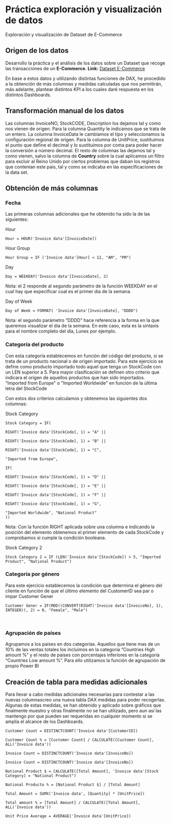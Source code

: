 
   # **Práctica exploración y visualización de datos**

Exploración y visualización de Dataset de E-Commerce


## Origen de los datos

Desarrollo la práctica y el análisis de los datos sobre un Dataset que recoge las transacciones de un **E-Commerce**.
**Link:** [Dataset E-Commerce](https://www.kaggle.com/datasets/carrie1/ecommerce-data/data/)


En base a estos datos y utilizando distintas funciones de DAX, he procedido a la obtención de más columnas y medidas calculadas que nos permitirán, más adelante, plantear distintos KPI a los cuales daré respuesta en los distintos Dashboards.


## Transformación manual de los datos

Las columnas InvoiceNO, StockCODE, Description los dejamos tal y como nos vienen de origen.
Para la columna Quantity le indicamos que se trata de un entero.
La columna InvoiceData le cambiamos el tipo y seleccionamos la configuración regional de origen.
Para la columna de UnitPrice, sustituimos el punto que define el decimal y lo sustituimos por coma para poder hacer la conversión a número decimal.
El resto de columnas las dejamos tal y como vienen, salvo la columna de **Country** sobre la cual aplicamos un filtro para excluir al Reino Unido por ciertos problemas que daban los registros que contenían este país, tal y como se indicaba en las especificaciones de la data set.


## Obtención de más columnas

### Fecha

Las primeras columnas adicionales que he obtenido ha sido la de las siguientes:

Hour

```
Hour = HOUR('Invoice data'[InvoiceDate])
```

Hour Group
```
Hour Group = IF ('Invoice data'[Hour] < 12, "AM", "PM")
```

Day
```
Day = WEEKDAY('Invoice data'[InvoiceDate], 2)
```
Nota: el 2 responde al segundo parámetro de la función WEEKDAY en el cual hay que especificar cual es el primer dia de la semana.


Day of Week
```
Day of Week = FORMAT( 'Invoice data'[InvoiceDate], "DDDD")
```
Nota: el segundo parámetro “DDDD” hace referencia a la forma en la que queremos visualizar el dia de la semana. En este caso, esta es la sintaxis para el nombre completo del día, Lunes por ejemplo.


### Categoría del producto

Con esta categoría establecemos en función del código del producto, si se trata de un producto nacional o de origen importado.
Para este ejercicio se define como producto importado todo aquel que tenga un StockCode con un LEN superior a 5.
Para mayor clasificación se definen otro criterio que indicara el origen de aquellos productos que han sido importados. "Imported from Europe" o "Imported Worldwide" en función de la última letra del StockCode

Con estos dos criterios calculamos y obtenemos las siguientes dos columnas:

Stock Category
```
Stock Category = IF(

RIGHT('Invoice data'[StockCode], 1) = "A" ||

RIGHT('Invoice data'[StockCode], 1) = "B" ||

RIGHT('Invoice data'[StockCode], 1) = "C",

"Imported from Europe",

IF(

RIGHT('Invoice data'[StockCode], 1) = "D" ||

RIGHT('Invoice data'[StockCode], 1) = "E" ||

RIGHT('Invoice data'[StockCode], 1) = "F" ||

RIGHT('Invoice data'[StockCode], 1) = "G",

"Imported Worldwide", "National Product"
))
```
Nota: Con la función RIGHT aplicada sobre una columna e indicando la posición del elemento obtenemos el primer elemento de cada StockCode y comprobamos si cumple la condición booleana.


Stock Category 2
```
Stock Category 2 = IF (LEN('Invoice data'[StockCode]) > 5, "Imported Product", "National Product")
```

### Categoría por género

Para este ejercicio establecemos la condición que determina el género del cliente en función de que el último elemento del CustomerID sea par o impar
Customer Gener
```
Customer Gener = IF(MOD((CONVERT(RIGHT('Invoice data'[InvoiceNo], 1), INTEGER)), 2) = 0, "Female", "Male")
```
 
### Agrupación de países

Agrupamos a los países en dos categorías. Aquellos que tiene mas de un 10% de las ventas totales los incluimos en la categoría “Countries High amount %” y el resto de países con porcentajes inferiores en la categoría “Countries Low amount %”. Para ello utilizamos la función de agrupación de propio Power BI


## Creación de tabla para medidas adicionales

Para llevar a cabo medidas adicionales necesarias para contestar a las nuevas columnascreo una nueva tabla DAX medidas para poder recogerlas.
Algunas de estas medidas, se han obtenido y aplicado sobre gráficos que finalmente muestro y otras finalmente no se han utilizado, pero aun así las mantengo por que pueden ser requeridas en cualquier momento si se amplía el alcance de los Dashboards.
```
Customer Count = DISTINCTCOUNT('Invoice data'[CustomerID])

Customer Count % = [Customer Count] / CALCULATE([Customer Count], ALL('Invoice data'))

Invoice Count = DISTINCTCOUNT('Invoice data'[InvoiceNo])

Invoice Count = DISTINCTCOUNT('Invoice data'[InvoiceNo])

National Product $ = CALCULATE([Total Amount], 'Invoice data'[Stock Category] = "National Product")

National Producto % = [National Product $] / [Total Amount]

Total Amount = SUMX('Invoice data', [Quantity] * [UnitPrice])

Total amount % = [Total Amount] / CALCULATE([Total Amount], ALL('Invoice data'))

Unit Price Average = AVERAGE('Invoice data'[UnitPrice])
```